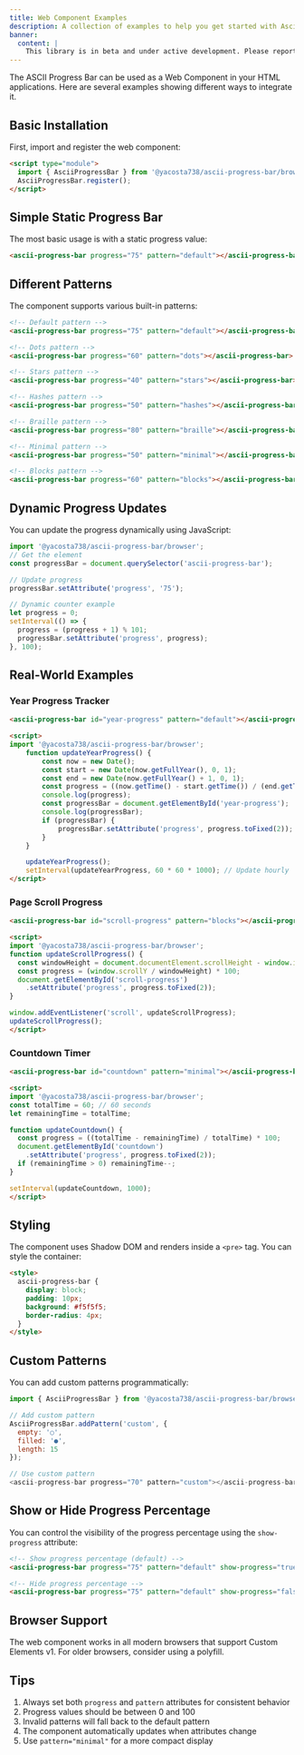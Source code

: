 ```yaml
---
title: Web Component Examples
description: A collection of examples to help you get started with Ascii Progress Bar as a Web Component.
banner:
  content: |
    This library is in beta and under active development. Please report any issues or suggestions on <a href="https://github.com/yacosta738/ascii-progress-bar/issues" target="_blank">GitHub</a>.
---
```


The ASCII Progress Bar can be used as a Web Component in your HTML applications. Here are several examples showing different ways to integrate it.

## Basic Installation

First, import and register the web component:

```html
<script type="module">
  import { AsciiProgressBar } from '@yacosta738/ascii-progress-bar/browser';
  AsciiProgressBar.register();
</script>
```

## Simple Static Progress Bar

The most basic usage is with a static progress value:

```html
<ascii-progress-bar progress="75" pattern="default"></ascii-progress-bar>
```

## Different Patterns

The component supports various built-in patterns:

```html
<!-- Default pattern -->
<ascii-progress-bar progress="75" pattern="default"></ascii-progress-bar>

<!-- Dots pattern -->
<ascii-progress-bar progress="60" pattern="dots"></ascii-progress-bar>

<!-- Stars pattern -->
<ascii-progress-bar progress="40" pattern="stars"></ascii-progress-bar>

<!-- Hashes pattern -->
<ascii-progress-bar progress="50" pattern="hashes"></ascii-progress-bar>

<!-- Braille pattern -->
<ascii-progress-bar progress="80" pattern="braille"></ascii-progress-bar>

<!-- Minimal pattern -->
<ascii-progress-bar progress="50" pattern="minimal"></ascii-progress-bar>

<!-- Blocks pattern -->
<ascii-progress-bar progress="60" pattern="blocks"></ascii-progress-bar>
```

## Dynamic Progress Updates

You can update the progress dynamically using JavaScript:

```javascript
import '@yacosta738/ascii-progress-bar/browser';
// Get the element
const progressBar = document.querySelector('ascii-progress-bar');

// Update progress
progressBar.setAttribute('progress', '75');

// Dynamic counter example
let progress = 0;
setInterval(() => {
  progress = (progress + 1) % 101;
  progressBar.setAttribute('progress', progress);
}, 100);
```

## Real-World Examples

### Year Progress Tracker

```html
<ascii-progress-bar id="year-progress" pattern="default"></ascii-progress-bar>

<script>
import '@yacosta738/ascii-progress-bar/browser';
	function updateYearProgress() {
		const now = new Date();
		const start = new Date(now.getFullYear(), 0, 1);
		const end = new Date(now.getFullYear() + 1, 0, 1);
		const progress = ((now.getTime() - start.getTime()) / (end.getTime() - start.getTime())) * 100;
		console.log(progress);
		const progressBar = document.getElementById('year-progress');
		console.log(progressBar);
		if (progressBar) {
			progressBar.setAttribute('progress', progress.toFixed(2));
		}
	}

	updateYearProgress();
	setInterval(updateYearProgress, 60 * 60 * 1000); // Update hourly
</script>
```

### Page Scroll Progress

```html
<ascii-progress-bar id="scroll-progress" pattern="blocks"></ascii-progress-bar>

<script>
import '@yacosta738/ascii-progress-bar/browser';
function updateScrollProgress() {
  const windowHeight = document.documentElement.scrollHeight - window.innerHeight;
  const progress = (window.scrollY / windowHeight) * 100;
  document.getElementById('scroll-progress')
    .setAttribute('progress', progress.toFixed(2));
}

window.addEventListener('scroll', updateScrollProgress);
updateScrollProgress();
</script>
```

### Countdown Timer

```html
<ascii-progress-bar id="countdown" pattern="minimal"></ascii-progress-bar>

<script>
import '@yacosta738/ascii-progress-bar/browser';
const totalTime = 60; // 60 seconds
let remainingTime = totalTime;

function updateCountdown() {
  const progress = ((totalTime - remainingTime) / totalTime) * 100;
  document.getElementById('countdown')
    .setAttribute('progress', progress.toFixed(2));
  if (remainingTime > 0) remainingTime--;
}

setInterval(updateCountdown, 1000);
</script>
```

## Styling

The component uses Shadow DOM and renders inside a `<pre>` tag. You can style the container:

```html
<style>
  ascii-progress-bar {
    display: block;
    padding: 10px;
    background: #f5f5f5;
    border-radius: 4px;
  }
</style>
```

## Custom Patterns

You can add custom patterns programmatically:

```javascript
import { AsciiProgressBar } from '@yacosta738/ascii-progress-bar/browser';

// Add custom pattern
AsciiProgressBar.addPattern('custom', {
  empty: '○',
  filled: '●',
  length: 15
});

// Use custom pattern
<ascii-progress-bar progress="70" pattern="custom"></ascii-progress-bar>
```

## Show or Hide Progress Percentage

You can control the visibility of the progress percentage using the `show-progress` attribute:

```html
<!-- Show progress percentage (default) -->
<ascii-progress-bar progress="75" pattern="default" show-progress="true"></ascii-progress-bar>

<!-- Hide progress percentage -->
<ascii-progress-bar progress="75" pattern="default" show-progress="false"></ascii-progress-bar>
```

## Browser Support

The web component works in all modern browsers that support Custom Elements v1. For older browsers, consider using a polyfill.

## Tips

1. Always set both `progress` and `pattern` attributes for consistent behavior
2. Progress values should be between 0 and 100
3. Invalid patterns will fall back to the default pattern
4. The component automatically updates when attributes change
5. Use `pattern="minimal"` for a more compact display
